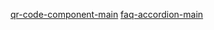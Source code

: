 <a href="https://flplemos.github.io/frontend-mentor/qr-code-component-main/index.html">qr-code-component-main</a>
<a href="https://flplemos.github.io/frontend-mentor/faq-accordion-main/index.html">faq-accordion-main</a>
